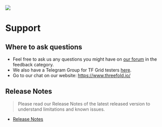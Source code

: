 ![](img/grid_banner.jpg)

# Support

## Where to ask questions

- Feel free to ask us any questions you might have on [our forum](https://forum.threefold.io) in the feedback category.
- We also have a Telegram Group for TF Grid testers [here](https://t.me/joinchat/BwOvOxxgK59GmRoZ2_sM0w).
- Go to our chat on our website: https://www.threefold.io/

##  Release Notes

> Please read our Release Notes of the latest released version to understand limitations and known issues.

- [Release Notes](https://manual.grid.tf/roadmap/releasenotes/releasenotes_readme.html)
